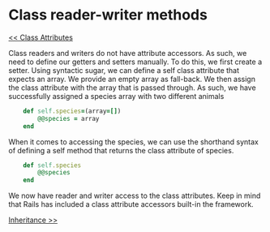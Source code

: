 Class reader-writer methods
===========================

[<< Class Attributes](https://github.com/KLVTZ/Ruby-Essentials/blob/master/notes/Chapter_06:%20Classes/08.class_attributes.md)

Class readers and writers do not have attribute accessors. As such, we need to
define our getters and setters manually. To do this, we first create a setter.
Using syntactic sugar, we can define a self class attribute that expects an
array. We provide an empty array as fall-back. We then assign the class attribute
with the array that is passed through. As such, we have successfully assigned a
species array with two different animals

```ruby
	def self.species=(array=[])
		@@species = array
	end
```

When it comes to accessing the species, we can use the shorthand syntax of
defining a self method that returns the class attribute of species.

```ruby
	def self.species
		@@species
	end
```

We now have reader and writer access to the class attributes. Keep in mind that
Rails has included a class attribute accessors built-in the framework.

[Inheritance >>]()
